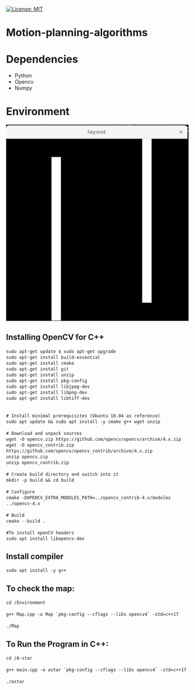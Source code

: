 [![License: MIT](https://img.shields.io/badge/License-MIT-blue.svg)](https://opensource.org/licenses/MIT)
# Motion-planning-algorithms

# Dependencies
-   Python
-   Opencv 
-   Numpy

# Environment 
<img src="Resources/map.jpg" width="500" alt="Alt text" title="Environment">


## Installing OpenCV for C++
```
sudo apt-get update $ sudo apt-get upgrade
sudo apt-get install build-essential 
sudo apt-get install cmake 
sudo apt-get install git 
sudo apt-get install unzip 
sudo apt-get install pkg-config
sudo apt-get install libjpeg-dev 
sudo apt-get install libpng-dev 
sudo apt-get install libtiff-dev


# Install minimal prerequisites (Ubuntu 18.04 as reference)
sudo apt update && sudo apt install -y cmake g++ wget unzip

# Download and unpack sources
wget -O opencv.zip https://github.com/opencv/opencv/archive/4.x.zip
wget -O opencv_contrib.zip https://github.com/opencv/opencv_contrib/archive/4.x.zip
unzip opencv.zip
unzip opencv_contrib.zip

# Create build directory and switch into it
mkdir -p build && cd build

# Configure
cmake -DOPENCV_EXTRA_MODULES_PATH=../opencv_contrib-4.x/modules ../opencv-4.x

# Build
cmake --build .

#To install openCV headers
sudo apt install libopencv-dev

```
## Install compiler
```
sudo apt install -y g++
```

## To check the map:
```
cd /Environment

g++ Map.cpp -o Map `pkg-config --cflags --libs opencv4` -std=c++17

./Map
```
## To Run the Program in C++:
```
cd /A-star

g++ main.cpp -o astar `pkg-config --cflags --libs opencv4` -std=c++17

./astar

```